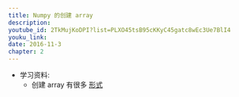 ```yaml
---
title: Numpy 的创建 array
description: 
youtube_id: 2TkMujKoDPI?list=PLXO45tsB95cKKyC45gatc8wEc3Ue7BlI4
youku_link: 
date: 2016-11-3
chapter: 2
---
```

* 学习资料:
  * 创建 array 有很多 [形式](https://docs.scipy.org/doc/numpy-dev/user/quickstart.html)


